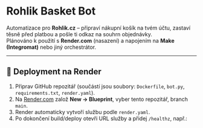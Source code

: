 # Rohlik Basket Bot

Automatizace pro **Rohlik.cz** – připraví nákupní košík na tvém účtu, zastaví těsně před platbou a pošle ti odkaz na souhrn objednávky.  
Plánováno k použití s **Render.com** (nasazení) a napojením na **Make (Integromat)** nebo jiný orchestrátor.

---

## 🚀 Deployment na Render

1. Připrav GitHub repozitář (součástí jsou soubory: `Dockerfile`, `bot.py`, `requirements.txt`, `render.yaml`).  
2. Na [Render.com](https://render.com) založ **New → Blueprint**, vyber tento repozitář, branch `main`.  
3. Render automaticky vytvoří službu podle `render.yaml`.  
4. Po dokončení build/deploy otevři URL služby a přidej `/healthz`, např.:
